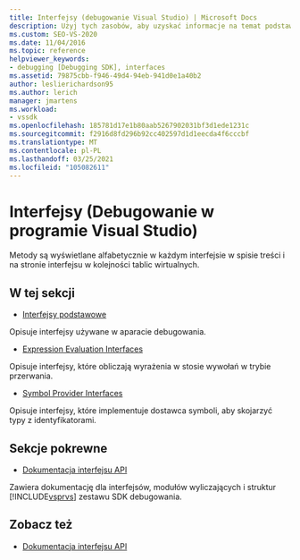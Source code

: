 ```yaml
---
title: Interfejsy (debugowanie Visual Studio) | Microsoft Docs
description: Użyj tych zasobów, aby uzyskać informacje na temat podstawowych interfejsów, interfejsów oceny wyrażeń i interfejsów dostawcy symboli w debugowaniu programu Visual Studio.
ms.custom: SEO-VS-2020
ms.date: 11/04/2016
ms.topic: reference
helpviewer_keywords:
- debugging [Debugging SDK], interfaces
ms.assetid: 79875cbb-f946-49d4-94eb-941d0e1a40b2
author: leslierichardson95
ms.author: lerich
manager: jmartens
ms.workload:
- vssdk
ms.openlocfilehash: 185781d17e1b80aab5267902031bf3d1ede1231c
ms.sourcegitcommit: f2916d8fd296b92cc402597d1d1eecda4f6cccbf
ms.translationtype: MT
ms.contentlocale: pl-PL
ms.lasthandoff: 03/25/2021
ms.locfileid: "105082611"
---
```

# <a name="interfaces-visual-studio-debugging"></a>Interfejsy (Debugowanie w programie Visual Studio)
Metody są wyświetlane alfabetycznie w każdym interfejsie w spisie treści i na stronie interfejsu w kolejności tablic wirtualnych.

## <a name="in-this-section"></a>W tej sekcji
- [Interfejsy podstawowe](../../../extensibility/debugger/reference/core-interfaces.md)

 Opisuje interfejsy używane w aparacie debugowania.

- [Expression Evaluation Interfaces](../../../extensibility/debugger/reference/expression-evaluation-interfaces.md)

 Opisuje interfejsy, które obliczają wyrażenia w stosie wywołań w trybie przerwania.

- [Symbol Provider Interfaces](../../../extensibility/debugger/reference/symbol-provider-interfaces.md)

 Opisuje interfejsy, które implementuje dostawca symboli, aby skojarzyć typy z identyfikatorami.

## <a name="related-sections"></a>Sekcje pokrewne
- [Dokumentacja interfejsu API](../../../extensibility/debugger/reference/api-reference-visual-studio-debugging.md)

 Zawiera dokumentację dla interfejsów, modułów wyliczających i struktur [!INCLUDE[vsprvs](../../../code-quality/includes/vsprvs_md.md)] zestawu SDK debugowania.

## <a name="see-also"></a>Zobacz też
- [Dokumentacja interfejsu API](../../../extensibility/debugger/reference/api-reference-visual-studio-debugging.md)

